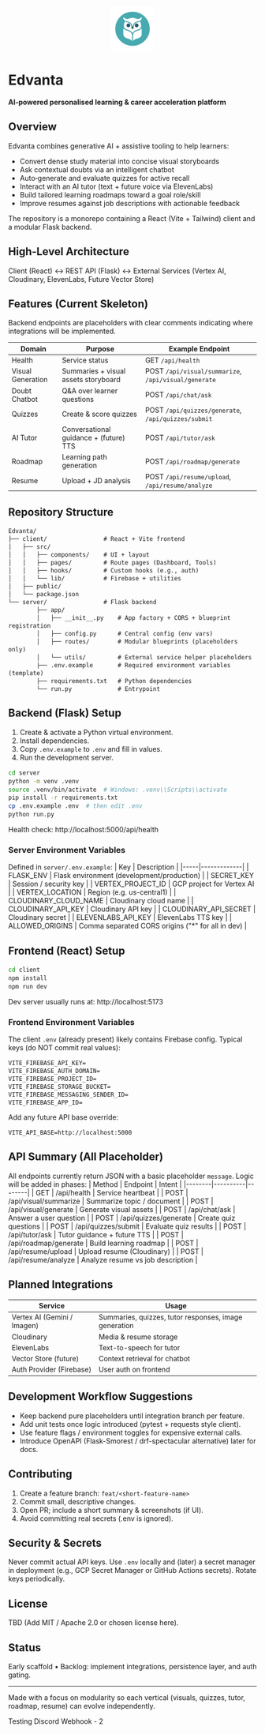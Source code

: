 <div align="center">
	<img src="client/public/edvanta-logo.png" alt="Edvanta" height="90" />
</div>
  
# Edvanta
**AI‑powered personalised learning & career acceleration platform**

## Overview

Edvanta combines generative AI + assistive tooling to help learners:

- Convert dense study material into concise visual storyboards
- Ask contextual doubts via an intelligent chatbot
- Auto‑generate and evaluate quizzes for active recall
- Interact with an AI tutor (text + future voice via ElevenLabs)
- Build tailored learning roadmaps toward a goal role/skill
- Improve resumes against job descriptions with actionable feedback

The repository is a monorepo containing a React (Vite + Tailwind) client and a modular Flask backend.

## High‑Level Architecture

Client (React) <-> REST API (Flask) <-> External Services (Vertex AI, Cloudinary, ElevenLabs, Future Vector Store)

## Features (Current Skeleton)

Backend endpoints are placeholders with clear comments indicating where integrations will be implemented.

| Domain            | Purpose                                | Example Endpoint                                     |
| ----------------- | -------------------------------------- | ---------------------------------------------------- |
| Health            | Service status                         | GET `/api/health`                                    |
| Visual Generation | Summaries + visual assets storyboard   | POST `/api/visual/summarize`, `/api/visual/generate` |
| Doubt Chatbot     | Q&A over learner questions             | POST `/api/chat/ask`                                 |
| Quizzes           | Create & score quizzes                 | POST `/api/quizzes/generate`, `/api/quizzes/submit`  |
| AI Tutor          | Conversational guidance + (future) TTS | POST `/api/tutor/ask`                                |
| Roadmap           | Learning path generation               | POST `/api/roadmap/generate`                         |
| Resume            | Upload + JD analysis                   | POST `/api/resume/upload`, `/api/resume/analyze`     |

## Repository Structure

```
Edvanta/
├── client/                # React + Vite frontend
│   ├── src/
│   │   ├── components/    # UI + layout
│   │   ├── pages/         # Route pages (Dashboard, Tools)
│   │   ├── hooks/         # Custom hooks (e.g., auth)
│   │   └── lib/           # Firebase + utilities
│   ├── public/
│   └── package.json
└── server/                # Flask backend
		├── app/
		│   ├── __init__.py    # App factory + CORS + blueprint registration
		│   ├── config.py      # Central config (env vars)
		│   ├── routes/        # Modular blueprints (placeholders only)
		│   └── utils/         # External service helper placeholders
		├── .env.example       # Required environment variables (template)
		├── requirements.txt   # Python dependencies
		└── run.py             # Entrypoint
```

## Backend (Flask) Setup

1. Create & activate a Python virtual environment.
2. Install dependencies.
3. Copy `.env.example` to `.env` and fill in values.
4. Run the development server.

```bash
cd server
python -m venv .venv
source .venv/bin/activate  # Windows: .venv\\Scripts\\activate
pip install -r requirements.txt
cp .env.example .env  # then edit .env
python run.py
```

Health check: http://localhost:5000/api/health

### Server Environment Variables

Defined in `server/.env.example`:
| Key | Description |
|-----|-------------|
| FLASK_ENV | Flask environment (development/production) |
| SECRET_KEY | Session / security key |
| VERTEX_PROJECT_ID | GCP project for Vertex AI |
| VERTEX_LOCATION | Region (e.g. us-central1) |
| CLOUDINARY_CLOUD_NAME | Cloudinary cloud name |
| CLOUDINARY_API_KEY | Cloudinary API key |
| CLOUDINARY_API_SECRET | Cloudinary secret |
| ELEVENLABS_API_KEY | ElevenLabs TTS key |
| ALLOWED_ORIGINS | Comma separated CORS origins ("\*" for all in dev) |

## Frontend (React) Setup

```bash
cd client
npm install
npm run dev
```

Dev server usually runs at: http://localhost:5173

### Frontend Environment Variables

The client `.env` (already present) likely contains Firebase config. Typical keys (do NOT commit real values):

```
VITE_FIREBASE_API_KEY=
VITE_FIREBASE_AUTH_DOMAIN=
VITE_FIREBASE_PROJECT_ID=
VITE_FIREBASE_STORAGE_BUCKET=
VITE_FIREBASE_MESSAGING_SENDER_ID=
VITE_FIREBASE_APP_ID=
```

Add any future API base override:

```
VITE_API_BASE=http://localhost:5000
```

## API Summary (All Placeholder)

All endpoints currently return JSON with a basic placeholder `message`. Logic will be added in phases:
| Method | Endpoint | Intent |
|--------|----------|--------|
| GET | /api/health | Service heartbeat |
| POST | /api/visual/summarize | Summarize topic / document |
| POST | /api/visual/generate | Generate visual assets |
| POST | /api/chat/ask | Answer a user question |
| POST | /api/quizzes/generate | Create quiz questions |
| POST | /api/quizzes/submit | Evaluate quiz results |
| POST | /api/tutor/ask | Tutor guidance + future TTS |
| POST | /api/roadmap/generate | Build learning roadmap |
| POST | /api/resume/upload | Upload resume (Cloudinary) |
| POST | /api/resume/analyze | Analyze resume vs job description |

## Planned Integrations

| Service                     | Usage                                                 |
| --------------------------- | ----------------------------------------------------- |
| Vertex AI (Gemini / Imagen) | Summaries, quizzes, tutor responses, image generation |
| Cloudinary                  | Media & resume storage                                |
| ElevenLabs                  | Text-to-speech for tutor                              |
| Vector Store (future)       | Context retrieval for chatbot                         |
| Auth Provider (Firebase)    | User auth on frontend                                 |

## Development Workflow Suggestions

- Keep backend pure placeholders until integration branch per feature.
- Add unit tests once logic introduced (pytest + requests style client).
- Use feature flags / environment toggles for expensive external calls.
- Introduce OpenAPI (Flask-Smorest / drf-spectacular alternative) later for docs.

## Contributing

1. Create a feature branch: `feat/<short-feature-name>`
2. Commit small, descriptive changes.
3. Open PR; include a short summary & screenshots (if UI).
4. Avoid committing real secrets (.env is ignored).

## Security & Secrets

Never commit actual API keys. Use `.env` locally and (later) a secret manager in deployment (e.g., GCP Secret Manager or GitHub Actions secrets). Rotate keys periodically.

## License

TBD (Add MIT / Apache 2.0 or chosen license here).

## Status

Early scaffold • Backlog: implement integrations, persistence layer, and auth gating.

---

Made with a focus on modularity so each vertical (visuals, quizzes, tutor, roadmap, resume) can evolve independently.

Testing Discord Webhook - 2 